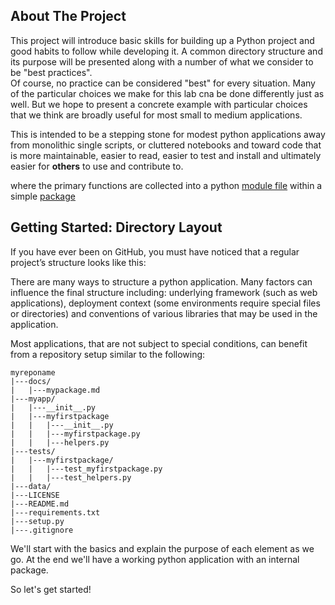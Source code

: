 <!-- ABOUT THE PROJECT -->
## About The Project
This project will introduce basic skills for building up a Python project and good habits to follow while developing it.  A common directory structure and its purpose will be presented along with a number of what we consider to be "best practices".  
Of course, no practice can be considered "best" for every situation.  Many of the particular choices we make for this lab cna be done differently just as well.  But we hope to present a concrete example with particular choices that we think are broadly useful for most small to medium applications.

This is intended to be a stepping stone for modest python applications away from monolithic single scripts, or cluttered notebooks and toward code that is more maintainable, easier to read, easier to test and install and ultimately easier for **others** to use and contribute to.


where the primary functions are collected into a python [module file](https://docs.python.org/3/tutorial/modules.html) within a simple [package]()

<!-- ### Built With Not sure wha to put here yet -DA -->

<!-- GETTING STARTED -->
## Getting Started: Directory Layout

If you have ever been on GitHub, you must have noticed that a regular project’s structure looks like this:

There are many ways to structure a python application.  Many factors can influence the final structure including: underlying framework (such as web applications), deployment context (some environments require special files or directories) and conventions of various libraries that may be used in the application.

Most applications, that are not subject to special conditions, can benefit from a repository setup similar to the following:

```
myreponame
|---docs/
|   |---mypackage.md      
|---myapp/
|   |---__init__.py
|   |---myfirstpackage
|   |   |---__init__.py
|   |   |---myfirstpackage.py
|   |   |---helpers.py
|---tests/
|   |---myfirstpackage/
|   |   |---test_myfirstpackage.py
|   |   |---test_helpers.py
|---data/
|---LICENSE
|---README.md
|---requirements.txt
|---setup.py
|---.gitignore
```

We'll start with the basics and explain the purpose of each element as we go.  At the end we'll have a working python application with an internal package.

So let's get started!
<!--
### Prerequisites

This is an example of how to list things you need to use the software and how to install them.
* python3 
  ```sh
  brew install python
  ```

### Installation

1. Clone the repo
   ```sh
   git clone https://github.com/github_username/python-best-practices-v1.git
   ```
2. Install NPM packages
   ```sh
   npm install
   ```

## Modules
This holds your actual code that may be inside a subdirectory or inside root.


## Usage

Use this space to show useful examples of how a project can be used. Additional screenshots, code examples and demos work well in this space. You may also link to more resources.

_For more examples, please refer to the [Documentation](https://example.com)_



## Contributing

Contributions are what make the open source community such an amazing place to be learn, inspire, and create. Any contributions you make are **greatly appreciated**.

1. Fork the Project
2. Create your Feature Branch (`git checkout -b feature/AmazingFeature`)
3. Commit your Changes (`git commit -m 'Add some AmazingFeature'`)
4. Push to the Branch (`git push origin feature/AmazingFeature`)
5. Open a Pull Request

## License

This is in the root directory and is where you should add a license for your project. In the repo you will have an option to add an MIT liscense. 
Distributed under the MIT License. See `LICENSE` for more information.

## requirements.txt
This is not mandatory, but if you use this, you put it in the root directory.

Here, you mention the modules and dependencies of the project- the things it will not run without.

In your repository, firstly create a License and a README. Then, create a new module directory and move the existing Python code to the directory. After you are finished, commit your changes to move on to the next step.

***NOTE: IF YOU COMMIT AN INVALID README/LISENCE FILE, WE WILL COMMENT ON THIS ISSUE AND PREVENT YOU FROM MOVING ON.

For testing purposes, write in your README file and actually make a LICENSE file with nanoMFG instead of your github username
-->